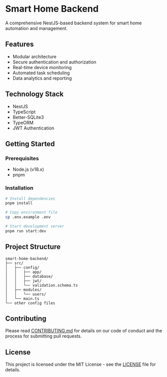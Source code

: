 # Smart Home Backend

A comprehensive NestJS-based backend system for smart home automation and management.

## Features

- Modular architecture
- Secure authentication and authorization
- Real-time device monitoring
- Automated task scheduling
- Data analytics and reporting

## Technology Stack

- NestJS
- TypeScript
- Better-SQLite3
- TypeORM
- JWT Authentication

## Getting Started

### Prerequisites

- Node.js (v18.x)
- pnpm

### Installation

```bash
# Install dependencies
pnpm install

# Copy environment file
cp .env.example .env

# Start development server
pnpm run start:dev
```

## Project Structure

```
smart-home-backend/
├── src/
│   ├── config/
│   │   ├── app/
│   │   ├── database/
│   │   ├── jwt/
│   │   └── validation.schema.ts
│   ├── modules/
│   │   └── users/
│   └── main.ts
└── other config files
```

## Contributing

Please read [CONTRIBUTING.md](CONTRIBUTING.md) for details on our code of conduct and the process for submitting pull requests.

## License

This project is licensed under the MIT License - see the [LICENSE](LICENSE) file for details.
